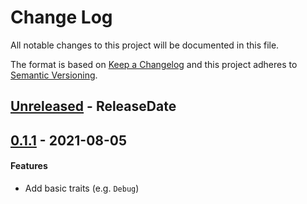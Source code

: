# Change Log
All notable changes to this project will be documented in this file.

The format is based on [Keep a Changelog](http://keepachangelog.com/)
and this project adheres to [Semantic Versioning](http://semver.org/).

<!-- next-header -->
## [Unreleased] - ReleaseDate

## [0.1.1] - 2021-08-05

#### Features

- Add basic traits (e.g. `Debug`)

<!-- next-url -->
[Unreleased]: https://github.com/epage/git-stack/compare/v0.1.1...HEAD
[0.1.1]: https://github.com/rust-cli/concolor/compare/a13c2f093b29f24de617a659d06a55633a5b65f0...v0.1.1
